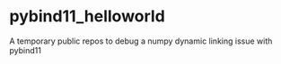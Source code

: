# pybind11_helloworld
A temporary public repos to debug a numpy dynamic linking issue with pybind11
